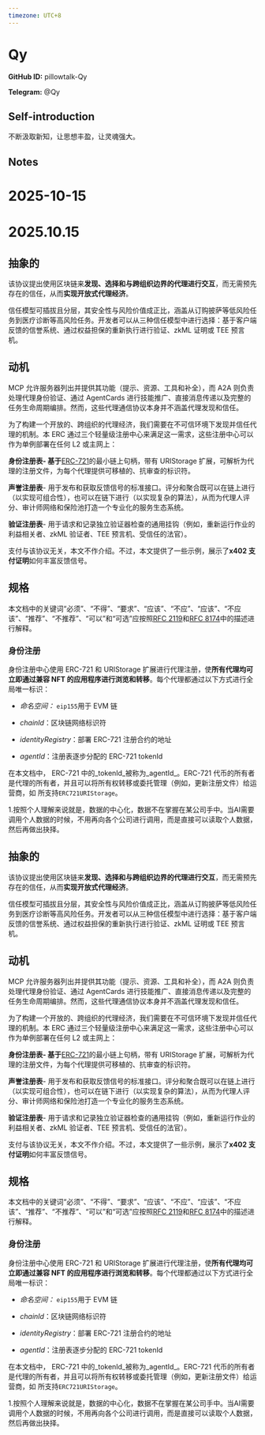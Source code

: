 ```yaml
---
timezone: UTC+8
---
```


# Qy

**GitHub ID:** pillowtalk-Qy

**Telegram:** @Qy

## Self-introduction

不断汲取新知，让思想丰盈，让灵魂强大。

## Notes
<!-- Content_START -->
# 2025-10-15
<!-- DAILY_CHECKIN_2025-10-15_START -->


# 2025.10.15
<!-- DAILY_CHECKIN_2025-10-15_START -->
## **抽象的**

该协议提出使用区块链来**发现、选择和与跨组织边界的代理进行交互**，而无需预先存在的信任，从而**实现开放式代理经济**。

信任模型可插拔且分层，其安全性与风险价值成正比，涵盖从订购披萨等低风险任务到医疗诊断等高风险任务。开发者可以从三种信任模型中进行选择：基于客户端反馈的信誉系统、通过权益担保的重新执行进行验证、zkML 证明或 TEE 预言机。

## **动机**

MCP 允许服务器列出并提供其功能（提示、资源、工具和补全），而 A2A 则负责处理代理身份验证、通过 AgentCards 进行技能推广、直接消息传递以及完整的任务生命周期编排。然而，这些代理通信协议本身并不涵盖代理发现和信任。

为了构建一个开放的、跨组织的代理经济，我们需要在不可信环境下发现并信任代理的机制。本 ERC 通过三个轻量级注册中心来满足这一需求，这些注册中心可以作为单例部署在任何 L2 或主网上：

**身份注册表- 基于**[ERC-721](https://eips.ethereum.org/EIPS/eip-721)的最小链上句柄，带有 URIStorage 扩展，可解析为代理的注册文件，为每个代理提供可移植的、抗审查的标识符。

**声誉注册表**\- 用于发布和获取反馈信号的标准接口。评分和聚合既可以在链上进行（以实现可组合性），也可以在链下进行（以实现复杂的算法），从而为代理人评分、审计师网络和保险池打造一个专业化的服务生态系统。

**验证注册表**\- 用于请求和记录独立验证器检查的通用挂钩（例如，重新运行作业的利益相关者、zkML 验证者、TEE 预言机、受信任的法官）。

支付与该协议无关，本文不作介绍。不过，本文提供了一些示例，展示了**x402 支付证明**如何丰富反馈信号。

## **规格**

本文档中的关键词“必须”、“不得”、“要求”、“应该”、“不应”、“应该”、“不应该”、“推荐”、“不推荐”、“可以”和“可选”应按照[RFC 2119](https://www.rfc-editor.org/rfc/rfc2119)和[RFC 8174](https://www.rfc-editor.org/rfc/rfc8174)中的描述进行解释。

### **身份注册**

身份注册中心使用 ERC-721 和 URIStorage 扩展进行代理注册，使**所有代理均可立即通过兼容 NFT 的应用程序进行浏览和转移**。每个代理都通过以下方式进行全局唯一标识：

-   _命名空间：_ `eip155`用于 EVM 链
    
-   _chainId_：区块链网络标识符
    
-   _identityRegistry_：部署 ERC-721 注册合约的地址
    
-   _agentId_：注册表逐步分配的 ERC-721 tokenId
    

在本文档中， ERC-721 中的_tokenId_被称为_agentId_。ERC-721 代币的所有者是代理的所有者，并且可以将所有权转移或委托管理（例如，更新注册文件）给运营商，如 所支持`ERC721URIStorage`。

1.按照个人理解来说就是，数据的中心化，数据不在掌握在某公司手中。当AI需要调用个人数据的时候，不用再向各个公司进行调用，而是直接可以读取个人数据，然后再做出抉择。
<!-- DAILY_CHECKIN_2025-10-15_END -->
<!-- Content_END -->
## **抽象的**

该协议提出使用区块链来**发现、选择和与跨组织边界的代理进行交互**，而无需预先存在的信任，从而**实现开放式代理经济**。

信任模型可插拔且分层，其安全性与风险价值成正比，涵盖从订购披萨等低风险任务到医疗诊断等高风险任务。开发者可以从三种信任模型中进行选择：基于客户端反馈的信誉系统、通过权益担保的重新执行进行验证、zkML 证明或 TEE 预言机。

## **动机**

MCP 允许服务器列出并提供其功能（提示、资源、工具和补全），而 A2A 则负责处理代理身份验证、通过 AgentCards 进行技能推广、直接消息传递以及完整的任务生命周期编排。然而，这些代理通信协议本身并不涵盖代理发现和信任。

为了构建一个开放的、跨组织的代理经济，我们需要在不可信环境下发现并信任代理的机制。本 ERC 通过三个轻量级注册中心来满足这一需求，这些注册中心可以作为单例部署在任何 L2 或主网上：

**身份注册表- 基于**[ERC-721](https://eips.ethereum.org/EIPS/eip-721)的最小链上句柄，带有 URIStorage 扩展，可解析为代理的注册文件，为每个代理提供可移植的、抗审查的标识符。

**声誉注册表**\- 用于发布和获取反馈信号的标准接口。评分和聚合既可以在链上进行（以实现可组合性），也可以在链下进行（以实现复杂的算法），从而为代理人评分、审计师网络和保险池打造一个专业化的服务生态系统。

**验证注册表**\- 用于请求和记录独立验证器检查的通用挂钩（例如，重新运行作业的利益相关者、zkML 验证者、TEE 预言机、受信任的法官）。

支付与该协议无关，本文不作介绍。不过，本文提供了一些示例，展示了**x402 支付证明**如何丰富反馈信号。

## **规格**

本文档中的关键词“必须”、“不得”、“要求”、“应该”、“不应”、“应该”、“不应该”、“推荐”、“不推荐”、“可以”和“可选”应按照[RFC 2119](https://www.rfc-editor.org/rfc/rfc2119)和[RFC 8174](https://www.rfc-editor.org/rfc/rfc8174)中的描述进行解释。

### **身份注册**

身份注册中心使用 ERC-721 和 URIStorage 扩展进行代理注册，使**所有代理均可立即通过兼容 NFT 的应用程序进行浏览和转移**。每个代理都通过以下方式进行全局唯一标识：

-   _命名空间：_ `eip155`用于 EVM 链
    
-   _chainId_：区块链网络标识符
    
-   _identityRegistry_：部署 ERC-721 注册合约的地址
    
-   _agentId_：注册表逐步分配的 ERC-721 tokenId
    

在本文档中， ERC-721 中的_tokenId_被称为_agentId_。ERC-721 代币的所有者是代理的所有者，并且可以将所有权转移或委托管理（例如，更新注册文件）给运营商，如 所支持`ERC721URIStorage`。

1.按照个人理解来说就是，数据的中心化，数据不在掌握在某公司手中。当AI需要调用个人数据的时候，不用再向各个公司进行调用，而是直接可以读取个人数据，然后再做出抉择。
<!-- DAILY_CHECKIN_2025-10-15_END -->



<!-- Content_END -->
